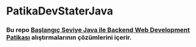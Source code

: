 # PatikaDevStaterJava

### Bu repo [Başlangıç Seviye Java ile Backend Web Development Patikası](https://app.patika.dev/egitimler/baslangic-seviye-java-ile-backend-web-development-patikasi) alıştırmalarının çözümlerini içerir.
